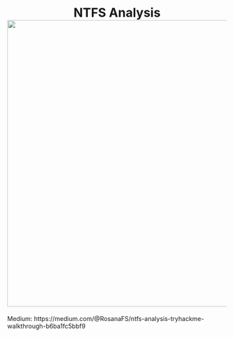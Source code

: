 <h1 align="center">NTFS Analysis<br><img width="660px" src="https://github.com/user-attachments/assets/f460f04d-b05c-4d92-b163-df92c854009e"></h1>


<p>Medium: https://medium.com/@RosanaFS/ntfs-analysis-tryhackme-walkthrough-b6ba1fc5bbf9</p>
